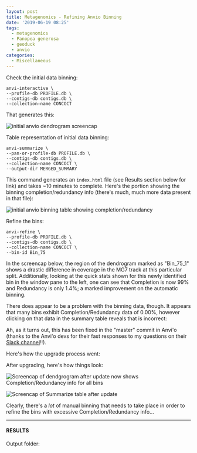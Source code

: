 ```yaml
---
layout: post
title: Metagenomics - Refining Anvio Binning
date: '2019-06-19 08:25'
tags:
  - metagenomics
  - Panopea generosa
  - geoduck
  - anvio
categories:
  - Miscellaneous
---
```



Check the initial data binning:

```shell
anvi-interactive \
--profile-db PROFILE.db \
--contigs-db contigs.db \
--collection-name CONCOCT
```

That generates this:

![initial anvio dendrogram screencap]()



Table representation of initial data binning:

```shell
anvi-summarize \
--pan-or-profile-db PROFILE.db \
--contigs-db contigs.db \
--collection-name CONCOCT \
--output-dir MERGED_SUMMARY
```

This command generates an `index.html` file (see Results section below for link) and takes ~10 minutes to complete. Here's the portion showing the binning completion/redundancy info (there's much, much more data present in that file):

![initial anvio binning table showing completion/redundancy]()



Refine the bins:

```shell
anvi-refine \
--profile-db PROFILE.db \
--contigs-db contigs.db \
--collection-name CONCOCT \
--bin-id Bin_75
```

In the screencap below, the region of the dendrogram marked as "Bin_75_1" shows a drastic difference in coverage in the MG7 track at this particular split. Additionally, looking at the quick stats shown for this newly identified bin in the window pane to the left, one can see that Completion is now 99% and Redundancy is only 1.4%; a marked improvement on the automatic binning.




There does appear to be a problem with the binning data, though. It appears that many bins exhibit Completion/Redundancy data of 0.00%, however clicking on that data in the summary table reveals that is incorrect:



Ah, as it turns out, this has been fixed in the "master" commit in Anvi'o (thanks to the Anvi'o devs for their fast responses to my questions on their [Slack channel](https://anvio.slack.com/archives/C8SFMGYF3/p1561043792054900)!!).

Here's how the upgrade process went:



After upgrading, here's how things look:

![Screencap of dendgrogram after update now shows Completion/Redundancy info for all bins]()


![Screencap of Summarize table after update]()


Clearly, there's a _lot_ of manual binning that needs to take place in order to refine the bins with excessive Completion/Redundancy info...

---

#### RESULTS

Output folder:

